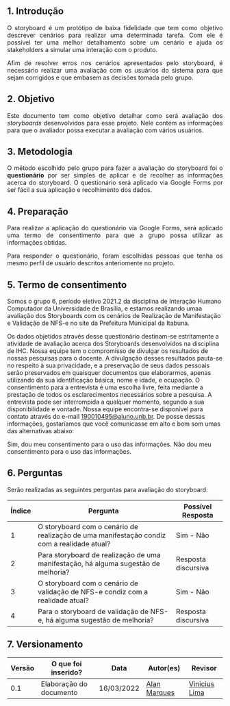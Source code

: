 ## 1. Introdução
<p align='justify'>
  O storyboard é um protótipo de baixa fidelidade que tem como objetivo descrever cenários para realizar uma determinada tarefa.
  Com ele é possível ter uma melhor detalhamento sobre um cenário e ajuda os stakeholders a simular uma interação com o produto.
</p>
<p align='justify'>
  Afim de resolver erros nos cenários apresentados pelo storyboard, é necessário realizar uma avaliação com os usuários do sistema para que sejam corrigidos e que embasem as decisões tomada pelo grupo.
</p>

## 2. Objetivo
<p align='justify'>
  Este documento tem como objetivo detalhar como será avaliação dos <i>storyboards</i> desenvolvidos para esse projeto.
  Nele contém as informações para que o avaliador possa executar a avaliação com vários usuários.
</p>

## 3. Metodologia
<p align='justify'>
  O método escolhido pelo grupo para fazer a avaliação do storyboard foi o <b>questionário</b> por ser simples de aplicar e de recolher as informações acerca do storyboard.
  O questionário será aplicado via Google Forms por ser fácil a sua aplicação e recolhimento dos dados.
</p>

## 4. Preparação
<p align='justify'>
  Para realizar a aplicação do questionário via Google Forms, será aplicado uma termo de consentimento para que a grupo possa utilizar as informações obtidas.
</p>
<p align='justify'>
  Para responder o questionário, foram escolhidas pessoas que tenha os mesmo perfil de usuário descritos anteriomente no projeto.
</p>

## 5. Termo de consentimento
Somos o grupo 6, período eletivo 2021.2 da disciplina de Interação Humano Computador da Universidade de Brasília, e estamos realizando umaa avaliação dos Storyboards com os cenários de Realização de Manifestação e Validação de NFS-e no site da Prefeitura Múnicipal da Itabuna.

Os dados objetidos através desse questionário destinam-se estritamente a atividade de avaliação acerca dos Storyboards desenvolvidos na disciplina de IHC.
Nossa equipe tem o compromisso de divulgar os resultados de nossas pesquisas para o docente. A divulgação desses resultados pauta-se no respeito à sua privacidade, e a preservação de seus dados pessoais serão preservados em quaisquer documentos que elaborarmos, apenas utilizando da sua identificação básica, nome e idade, e ocupação.
O consentimento para a entrevista é uma escolha livre, feita mediante a prestação de todos os esclarecimentos necessários sobre a pesquisa.
A entrevista pode ser interrompida a qualquer momento, segundo a sua disponibilidade e vontade.
Nossa equipe encontra-se disponível para contato através do e-mail 190010495@aluno.unb.br.
De posse dessas informações, gostaríamos que você comunicasse em alto e bom som umas das alternativas abaixo:

Sim, dou meu consentimento para o uso das informações.
Não dou meu consentimento para o uso das informações.

## 6. Perguntas
<p align='justify'>
Serão realizadas as seguintes perguntas para avaliação do storyboard:
</p>

| Índice | Pergunta | Possível Resposta |
| ------ | -------- | ----------------- |
| 1 | O storyboard com o cenário de realização de uma manifestação condiz com a realidade atual? | Sim - Não |
| 2 | Para storyboard de realização de uma manifestação, há alguma sugestão de melhoria? | Resposta discursiva |
| 3 | O storyboard com o cenário de validação de NFS-e condiz com a realidade atual? | Sim - Não |
| 4 | Para o storyboard de validação de NFS-e, há alguma sugestão de melhoria? | Resposta discursiva |

## 7. Versionamento
Versão |  O que foi inserido? | Data | Autor(es)| Revisor |
---- |----- | ---- | ---- | ---- |
0.1| Elaboração do documento | 16/03/2022 | [Alan Marques](https://github.com/alan-ms) | [Vinicius Lima](https://github.com/vinelime) |

